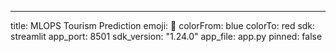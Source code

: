 ---
title: MLOPS Tourism Prediction
emoji: 🚀
colorFrom: blue
colorTo: red
sdk: streamlit
app_port: 8501
sdk_version: "1.24.0"
app_file: app.py
pinned: false

